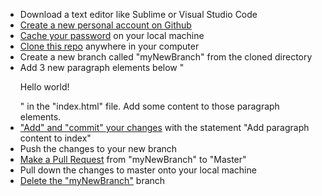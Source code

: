 * Download a text editor like Sublime or Visual Studio Code
* [Create a new personal account on Github](https://github.com/)
* [Cache your password](https://help.github.com/articles/caching-your-github-password-in-git/) on your local machine
* [Clone this repo](https://github.com/suntorytime/testZorah) anywhere in your computer
* Create a new branch called "myNewBranch" from the cloned directory
* Add 3 new paragraph elements below "<p>Hello world!</p>" in the "index.html" file. Add some content to those paragraph elements.
* ["Add" and "commit" your changes](https://help.github.com/articles/adding-a-file-to-a-repository-using-the-command-line/) with the statement "Add paragraph content to index"
* Push the changes to your new branch
* [Make a Pull Request](https://help.github.com/articles/creating-a-pull-request/) from "myNewBranch" to "Master"
* Pull down the changes to master onto your local machine
* [Delete the "myNewBranch"](https://gist.github.com/cmatskas/454e3369e6963a1c8c89) branch